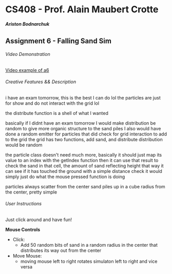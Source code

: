 # CS408 - Prof. Alain Maubert Crotte

###### **Ariston Bodnarchuk**

## Assignment 6 - Falling Sand Sim

###### Video Demonstration 
[Video example of a6](https://youtu.be/kLTPhqAAV5I)

###### Creative Features && Description 
  i have an exam tomorrow, this is the best I can do lol
 the particles are just for show and do not interact with the grid lol
 
 the distribute function is a shell of what I wanted
 
 basically if I didnt have an exam tomorrow I would make distribution be random to give more organic structure to the sand piles
 I also would have done a random emitter for particles that did check for grid interaction to add to the grid
 the grid has two functions, add sand, and distribute 
 distribution would be random 
 
 the particle class doesn't need much more, basically it should just map its value to an index with the getIndex function
 then it can use that result to check the sand in that cell, the amount of sand reflecting height
 that way it can see if it has touched the ground with a simple distance check
 it would simply just do what the mouse pressed function is doing
 
 particles always scatter from the center
 sand piles up in a cube radius from the center, pretty simple

###### User Instructions
Just click around and have fun!

**Mouse Controls**
- Click: 
     - Add 50 random bits of sand in a random radius in the center that distributes its way out from the center
- Move Mouse:
     - moving mouse left to right rotates simulaton left to right and vice versa 
